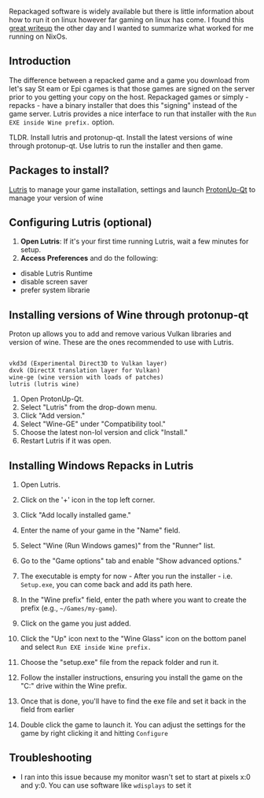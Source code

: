 Repackaged software is widely available but there is little information about how to run it on linux however far gaming on linux has come. I found this [great writeup](https://github.com/elmhadji/instal_repacks_in_Linux/blob/main/README.md) the other day and I wanted to summarize what worked for me running on NixOs.

## Introduction
The difference between a repacked game and a game you download from let's say St eam or Epi cgames is that those games are signed on the server prior to you getting your copy on the host. Repackaged games or simply - repacks - have a binary installer that does this "signing" instead of the game server. Lutris provides a nice interface to run that installer with the `Run EXE inside Wine prefix.` option.

TLDR. Install lutris and protonup-qt. Install the latest versions of wine through protonup-qt. Use lutris to run the installer and then game. 

## Packages to install?
[Lutris](https://search.nixos.org/packages?show=lutris) to manage your game installation, settings and launch
[ProtonUp-Qt](https://search.nixos.org/packages?show=protonup-qt) to manage your version of wine


## Configuring Lutris (optional)
1. **Open Lutris**: If it's your first time running Lutris, wait a few minutes for setup.
2. **Access Preferences** and do the following:
- disable Lutris Runtime
- disable screen saver
- prefer system librarie 


 ##  Installing versions of Wine through protonup-qt
 Proton up allows you to add and remove various Vulkan libraries and version of wine. These are the ones recommended to use with Lutris.

```

vkd3d (Experimental Direct3D to Vulkan layer)
dxvk (DirectX translation layer for Vulkan)
wine-ge (wine version with loads of patches)
lutris (lutris wine)
```


1. Open ProtonUp-Qt.
2. Select "Lutris" from the drop-down menu.
3. Click "Add version."
4. Select "Wine-GE" under "Compatibility tool."
5. Choose the latest non-lol version and click "Install."
6. Restart Lutris if it was open.

## Installing Windows Repacks in Lutris
1. Open Lutris.
2. Click on the '+' icon in the top left corner.
3. Click "Add locally installed game."
4. Enter the name of your game in the "Name" field.
5. Select "Wine (Run Windows games)" from the "Runner" list.
6. Go to the "Game options" tab and enable "Show advanced options."
7. The executable is empty for now - After you run the installer - i.e. `Setup.exe`, you can come back and add its path here.
8. In the "Wine prefix" field, enter the path where you want to create the prefix (e.g., `~/Games/my-game`).

9. Click on the game you just added.
10. Click the "Up" icon next to the "Wine Glass" icon on the bottom panel and select `Run EXE inside Wine prefix.`
11. Choose the "setup.exe" file from the repack folder and run it.
12. Follow the installer instructions, ensuring you install the game on the "C:\" drive within the Wine prefix.
13. Once that is done, you'll have to find the exe file and set it back in the field from earlier
14. Double click the game to launch it. You can adjust the settings for the game by right clicking it and hitting `Configure` 


## Troubleshooting
- I ran into this issue because my monitor wasn't set to start at pixels x:0 and y:0. You can use software like `wdisplays` to set it

